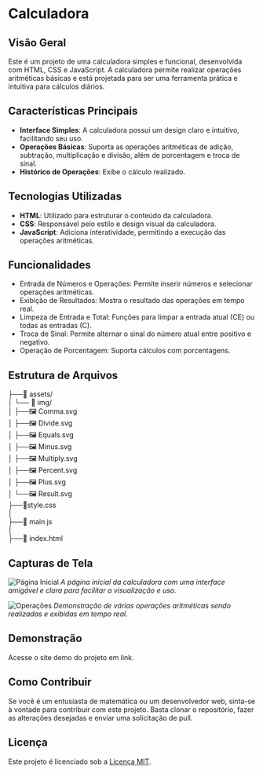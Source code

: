 # Calculadora

## Visão Geral
Este é um projeto de uma calculadora simples e funcional, desenvolvida com HTML, CSS e JavaScript. A calculadora permite realizar operações aritméticas básicas e está projetada para ser uma ferramenta prática e intuitiva para cálculos diários.

## Características Principais
- **Interface Simples**: A calculadora possui um design claro e intuitivo, facilitando seu uso.
- **Operações Básicas**: Suporta as operações aritméticas de adição, subtração, multiplicação e divisão, além de porcentagem e troca de sinal.
- **Histórico de Operações**: Exibe o cálculo realizado.

## Tecnologias Utilizadas
- **HTML**: Utilizado para estruturar o conteúdo da calculadora.
- **CSS**: Responsável pelo estilo e design visual da calculadora.
- **JavaScript**: Adiciona interatividade, permitindo a execução das operações aritméticas.

## Funcionalidades

- Entrada de Números e Operações: Permite inserir números e selecionar operações aritméticas.
- Exibição de Resultados: Mostra o resultado das operações em tempo real.
- Limpeza de Entrada e Total: Funções para limpar a entrada atual (CE) ou todas as entradas (C).
- Troca de Sinal: Permite alternar o sinal do número atual entre positivo e negativo.
- Operação de Porcentagem: Suporta cálculos com porcentagens.
  

## Estrutura de Arquivos

├──📁 assets/ <br>
│    └── 📁 img/ <br>
│        ├──🖼️ Comma.svg <br>
│        ├──🖼️ Divide.svg <br>
│        ├──🖼️ Equals.svg <br>
│        ├──🖼️ Minus.svg <br>
│        ├──🖼️ Multiply.svg <br>
│        ├──🖼️ Percent.svg <br>
│        ├──🖼️ Plus.svg <br>
│        └──🖼️ Result.svg <br>
├──📄style.css <br>
│     
├──📄 main.js <br>
│    
├──📄 index.html <br>


## Capturas de Tela
![Página Inicial](assets/img/home.png)
*A página inicial da calculadora com uma interface amigável e clara para facilitar a visualização e uso.*

![Operações](assets/img/operações.png)
*Demonstração de várias operações aritméticas sendo realizadas e exibidas em tempo real.*

## Demonstração
Acesse o site demo do projeto em link.

## Como Contribuir
Se você é um entusiasta de matemática ou um desenvolvedor web, sinta-se à vontade para contribuir com este projeto. Basta clonar o repositório, fazer as alterações desejadas e enviar uma solicitação de pull.

## Licença
Este projeto é licenciado sob a [Licença MIT](https://opensource.org/licenses/MIT).
